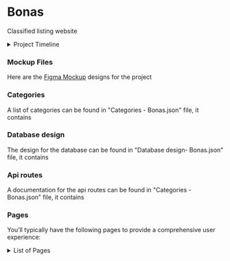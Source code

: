 # Bonas
Classified listing website 

<details>
  <summary>Project Timeline</summary>

Here's a weekly breakdown with expected results for each phase of developing the classified listing website with Next.js:

### **Week 1: Project Setup and Initial Planning**

**Tasks:**

- **Kickoff Meeting:** Define project scope, objectives, and roles.
- **Research and Tools Setup:** Select tools and set up the development environment.
- **Design and Planning:** Draft wireframes, user flow diagrams, and plan database schema.
- **Project Initialization:** Set up the Next.js project and initial project structure.

**Expected Results:**

- A clear project plan and timeline.
- Development environment ready and configured.
- Initial project structure in place.
- Wireframes and database schema drafted.

* * *

### **Week 2: Database Design and Authentication**

**Tasks:**

- **Database Design and Integration:** Design and implement the database schema; set up the database.
- **User Authentication and Authorization:** Integrate authentication (e.g., NextAuth.js) and set up user roles.

**Expected Results:**

- Database schema implemented and connected.
- User authentication system integrated and functioning.
- Basic user roles and permissions established.

* * *

### **Week 3: Basic Listing Functionality**

**Tasks:**

- **CRUD Operations for Listings:** Develop create, read, update, and delete functionality for listings.
- **UI Components for Listings:** Implement the basic UI components to display and manage listings.

**Expected Results:**

- Functional CRUD operations for listings.
- Basic listing interface developed and operational.

* * *

### **Week 4: User Profiles and Dashboard**

**Tasks:**

- **User Profile Pages:** Develop pages where users can view and edit their profiles.
- **User Dashboard:** Implement dashboard functionality for users to manage their listings.

**Expected Results:**

- User profile pages completed and functioning.
- User dashboard developed and users can manage their listings.

* * *

### **Week 5: Search, Filtering, and Payment Integration**

**Tasks:**

- **Search Functionality:** Implement search capabilities for listings.
- **Filters and Sorting:** Add filters and sorting options for listings.
- **Payment Integration:** Integrate a payment system (e.g., Stripe) and implement payment processing for premium listings.

**Expected Results:**

- Search and filtering functionalities operational.
- Payment system integrated and tested.

* * *

### **Week 6: Notifications, Messaging, and Refinement**

**Tasks:**

- **Notifications:** Add email notifications for user actions.
- **Messaging System:** Implement in-app messaging or chat functionality.
- **UI/UX Refinement:** Refine UI components and improve user experience based on feedback.

**Expected Results:**

- Notification system functioning.
- In-app messaging or chat implemented.
- UI/UX improvements made based on initial feedback.

* * *

### **Week 7: Testing and Deployment Preparation**

**Tasks:**

- **Testing:** Perform comprehensive testing (unit, integration, end-to-end).
- **Deployment Preparation:** Set up production environment (e.g., Vercel for Next.js) and ensure security and performance optimizations.

**Expected Results:**

- All major bugs identified and fixed.
- Production environment prepared and optimized.
- Application ready for deployment.

* * *

### **Week 8: Launch and Post-Launch Support**

**Tasks:**

- **Launch:** Deploy the application to production.
- **Post-Launch Monitoring:** Monitor the application for any immediate issues and address them.
- **Post-Launch Adjustments:** Gather user feedback and make necessary adjustments or fixes.

**Expected Results:**

- Successful deployment of the application.
- Initial issues identified and resolved.
- Application adjustments based on user feedback completed.

This roadmap should guide the development process effectively while ensuring each key aspect of the project is addressed within the given timeframe.


</details>


### Mockup Files 
Here are the 
[Figma Mockup](https://www.figma.com/design/muQYHATICXzmA2kskIk0Kn/Bonas---Classified-Listing?node-id=0-1&t=htQLTlKuTEYD8137-1) designs for the project 


### Categories 

A list of categories can be found in "Categories - Bonas.json" file, it contains 


### Database design 

The design for the database can be found in "Database design- Bonas.json" file, it contains 


### Api routes 

A documentation for the api routes can be found in "Categories - Bonas.json" file, it contains 


### Pages 

You’ll typically have the following pages to provide a comprehensive user experience:

<details>
  <summary>List of Pages</summary>
  

**1. Home Page** : Overview of categories, featured listings, search bar, promotional banners, and links to popular or new listings.

**2. Category Pages** : Lists of subcategories, filters (e.g., location, price range), and sorting options (e.g., newest, price low to high).

**3. Listing Details Page** : Detailed information about a specific listing, including photos, description, price, seller contact details, and location map.

**4. Search Results Page** : Displays results based on user queries, with options to refine the search using filters and sorting options.

**5. Submit a Listing Page** : Form for users to create and submit their own listings, including fields for title, description, price, photos, and category selection.

**6. User Profile Page** : User information, listing history, saved searches, and account settings.

**7. Dashboard (for Admins)** : Tools for managing users, listings, categories, and site content; includes analytics and reporting features.

**8. Login/Register Page** : Forms for user registration, login, and password recovery.

**9. About Us Page** : Information about the website’s mission, team, and history.

**10. Contact Us Page** : Contact form, email addresses, phone numbers, and office location.

**11. FAQ Page** : Commonly asked questions and their answers.

**12. Terms and Conditions Page** : Legal agreements and policies governing the use of the website.

**13. Privacy Policy Page** : Details on how user data is collected, used, and protected.

**14. Blog/News Page** : Articles, updates, and news related to the website or relevant topics.

**15. Testimonials/Reviews Page** : User reviews and feedback about the website or specific listings.
</details>
